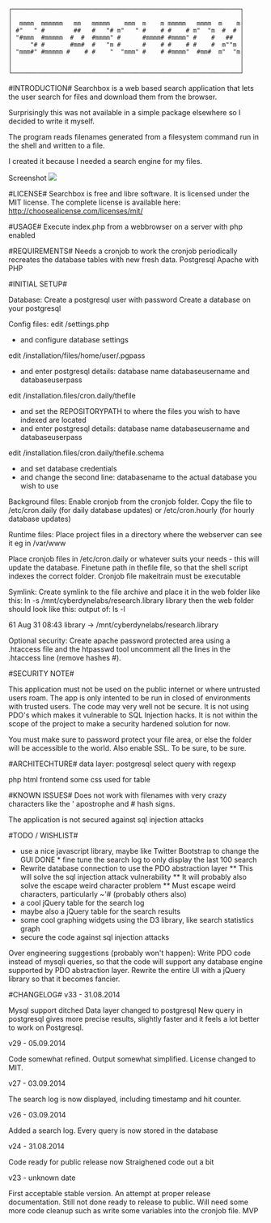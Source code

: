     ┌───────────────────────────────────────────────────────────────┐
    │                                                               │
    │  mmmm  mmmmmm   mm   mmmmm    mmm  m    m mmmmm   mmmm  m    m│
    │ #"   " #        ##   #   "# m"   " #    # #    # m"  "m  #  # │
    │ "#mmm  #mmmmm  #  #  #mmmm" #      #mmmm# #mmmm" #    #   ##  │
    │     "# #       #mm#  #   "m #      #    # #    # #    #  m""m │
    │ "mmm#" #mmmmm #    # #    "  "mmm" #    # #mmmm"  #mm#  m"  "m│
    │                                                               │
    │                                                               │
    └───────────────────────────────────────────────────────────────┘


#INTRODUCTION#
Searchbox is a web based search application that lets the user search
for files and download them from the browser.

Surprisingly this was not available in a simple package elsewhere so I
decided to write it myself.

The program reads filenames generated from a filesystem
command run in the shell and written to a file.

I created it because I needed a search engine for my files.


Screenshot
<img src="http://i.imgur.com/u7k6bbd.png"/>


#LICENSE#
Searchbox is free and libre software.
It is licensed under the MIT license.
The complete license is available here:
http://choosealicense.com/licenses/mit/

#USAGE#
Execute index.php from a webbrowser on a server with php enabled

#REQUIREMENTS#
Needs a cronjob to work
the cronjob periodically recreates the database tables with new fresh
data.
Postgresql
Apache with PHP

#INITIAL SETUP#

Database:
Create a postgresql user with password
Create a database on your postgresql

Config files:
edit /settings.php 
- and configure database settings

edit /installation/files/home/user/.pgpass 
- and enter postgresql details: database name databaseusername and databaseuserpass 

edit /installation.files/cron.daily/thefile
- and set the REPOSITORYPATH to where the files you wish to have indexed are located
- and enter postgresql details: database name databaseusername and databaseuserpass 

edit /installation.files/cron.daily/thefile.schema
- and set database credentials
- and change the second line: databasename to the actual database you
wish to use

Background files:
Enable cronjob from the cronjob folder. Copy the file to
/etc/cron.daily (for daily database updates) or /etc/cron.hourly (for
hourly database  updates)

Runtime files:
Place project files in a directory where the webserver can see it eg in /var/www

Place cronjob files in /etc/cron.daily or whatever suits your needs - this will update the database.
Finetune path in thefile file, so that the shell script indexes
the correct folder.
Cronjob file makeitrain must be executable


Symlink:
Create symlink to the file archive and place it in the web folder
like this: ln -s /mnt/cyberdynelabs/research.library library
then the web folder should look like this:
output of: ls -l

61 Aug 31 08:43 library -> /mnt/cyberdynelabs/research.library

Optional security:
Create apache password protected area using a .htaccess file and the
htpasswd tool
uncomment all the lines in the .htaccess line (remove hashes #).

#SECURITY NOTE#

This application must not be used on the public internet or where untrusted users roam. The app is only intented to be run in closed of environments with trusted users.
The code may very well not be secure. It is not using PDO's which makes it vulnerable to SQL Injection hacks.
It is not within the scope of the project to make a security hardened solution for now.


You must make sure to password protect your file area, or else the
folder will be accessible to the world.
Also enable SSL. To be sure, to be sure.


#ARCHITECHTURE#
data layer:
postgresql
select query with regexp

php html frontend
some css used for table


#KNOWN ISSUES#
Does not work with filenames with very crazy characters like the
' apostrophe and # hash signs.

The application is not secured against sql injection attacks


#TODO / WISHLIST#
* use a nice javascript library, maybe like Twitter Bootstrap to
change the GUI
DONE * fine tune the search log to only display the last 100 search
* Rewrite database connection to use the PDO abstraction layer
** This will solve the sql injection attack vulnerability
** It will probably also solve the escape weird character problem
** Must escape weird characters, particularly ~'# (probably others also) 
* a cool jQuery table for the search log
* maybe also a jQuery table for the search results
* some cool graphing widgets using the D3 library, like search
statistics graph
* secure the code against sql injection attacks

Over engineering suggestions (probably won't happen):
Write PDO code instead of mysqli queries, so that the code will
support any database engine supported by PDO abstraction layer.
Rewrite the entire UI with a jQuery library so that it becomes fancier.


#CHANGELOG#
v33 - 31.08.2014

Mysql support ditched
Data layer changed to postgresql
New query in postgresql gives more precise results, slightly faster 
and it feels a lot better to work on Postgresql.

v29 - 05.09.2014

Code somewhat refined. Output somewhat simplified.
License changed to MIT.

v27 - 03.09.2014

The search log is now displayed, including timestamp and hit counter.

v26 - 03.09.2014

Added a search log. Every query is now stored in the database

v24 - 31.08.2014

Code ready for public release now
Straighened code out a bit

v23 - unknown date

First acceptable stable version.
An attempt at proper release documentation. Still not done ready to release
to public. Will need some more code cleanup such as write some variables into the cronjob
file.
MVP